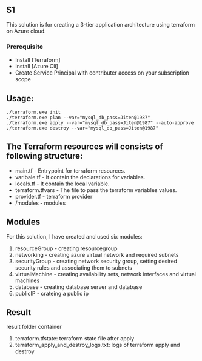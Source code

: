 S1
-------------
This solution is for creating a 3-tier application architecture using terraform on Azure cloud.
### Prerequisite
-   Install [Terraform]
-   Install [Azure Cli]
-   Create Service Principal with contributer access on your subscription scope

Usage:
--------
```
./terraform.exe init
./terraform.exe plan --var="mysql_db_pass=Jiten@1987"
./terraform.exe apply --var="mysql_db_pass=Jiten@1987" --auto-approve
./terraform.exe destroy --var="mysql_db_pass=Jiten@1987"
```

The Terraform resources will consists of following structure:
--------
-   main.tf - Entrypoint for terraform resources.
-   varibale.tf - It contain the declarations for variables.
-   locals.tf - It contain the local variable.
-   terraform.tfvars - The file to pass the terraform variables values.
-   provider.tf - terraform provider
-   /modules - modules

Modules
--------
For this solution, I have created and used six modules:
1. resourceGroup - creating resourcegroup
2. networking - creating azure virtual network and required subnets
3. securityGroup - creating network security group, setting desired security rules and associating them to subnets
4. virtualMachine - creating availability sets, network interfaces and virtual machines
5. database - creating database server and database
6. publicIP - crateing a public ip


Result
-------
result folder container 
1. terraform.tfstate: terraform state file after apply
2. terraform_apply_and_destroy_logs.txt: logs of terraform apply and destroy
